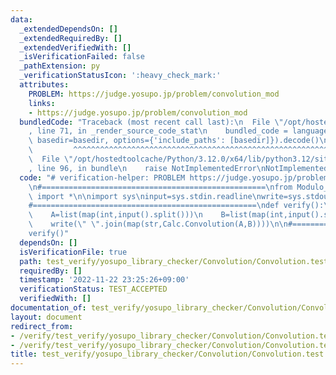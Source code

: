 ```yaml
---
data:
  _extendedDependsOn: []
  _extendedRequiredBy: []
  _extendedVerifiedWith: []
  _isVerificationFailed: false
  _pathExtension: py
  _verificationStatusIcon: ':heavy_check_mark:'
  attributes:
    PROBLEM: https://judge.yosupo.jp/problem/convolution_mod
    links:
    - https://judge.yosupo.jp/problem/convolution_mod
  bundledCode: "Traceback (most recent call last):\n  File \"/opt/hostedtoolcache/Python/3.12.0/x64/lib/python3.12/site-packages/onlinejudge_verify/documentation/build.py\"\
    , line 71, in _render_source_code_stat\n    bundled_code = language.bundle(stat.path,\
    \ basedir=basedir, options={'include_paths': [basedir]}).decode()\n          \
    \         ^^^^^^^^^^^^^^^^^^^^^^^^^^^^^^^^^^^^^^^^^^^^^^^^^^^^^^^^^^^^^^^^^^^^^^^^^^^^^^^^^\n\
    \  File \"/opt/hostedtoolcache/Python/3.12.0/x64/lib/python3.12/site-packages/onlinejudge_verify/languages/python.py\"\
    , line 96, in bundle\n    raise NotImplementedError\nNotImplementedError\n"
  code: "# verification-helper: PROBLEM https://judge.yosupo.jp/problem/convolution_mod\n\
    \n#==================================================\nfrom Modulo_Sequence.Modulo_Polynominal\
    \ import *\n\nimport sys\ninput=sys.stdin.readline\nwrite=sys.stdout.write\n\n\
    #==================================================\ndef verify():\n    N,M=map(int,input().split())\n\
    \    A=list(map(int,input().split()))\n    B=list(map(int,input().split()))\n\
    \    write(\" \".join(map(str,Calc.Convolution(A,B))))\n\n#==================================================\n\
    verify()"
  dependsOn: []
  isVerificationFile: true
  path: test_verify/yosupo_library_checker/Convolution/Convolution.test.py
  requiredBy: []
  timestamp: '2022-11-22 23:25:26+09:00'
  verificationStatus: TEST_ACCEPTED
  verifiedWith: []
documentation_of: test_verify/yosupo_library_checker/Convolution/Convolution.test.py
layout: document
redirect_from:
- /verify/test_verify/yosupo_library_checker/Convolution/Convolution.test.py
- /verify/test_verify/yosupo_library_checker/Convolution/Convolution.test.py.html
title: test_verify/yosupo_library_checker/Convolution/Convolution.test.py
---
```

